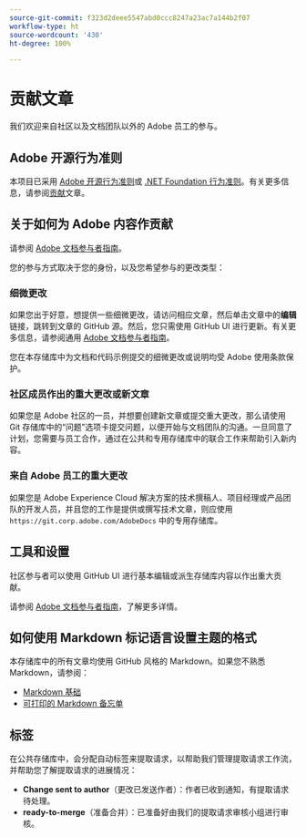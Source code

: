 ```yaml
---
source-git-commit: f323d2deee5547abd0ccc8247a23ac7a144b2f07
workflow-type: ht
source-wordcount: '430'
ht-degree: 100%

---
```

# 贡献文章

我们欢迎来自社区以及文档团队以外的 Adobe 员工的参与。

## Adobe 开源行为准则

本项目已采用 [Adobe 开源行为准则](code-of-conduct.md)或 [.NET Foundation 行为准则](https://dotnetfoundation.org/code-of-conduct)。有关更多信息，请参阅[贡献](contributing.md)文章。

## 关于如何为 Adobe 内容作贡献

请参阅 [Adobe 文档参与者指南](https://docs.adobe.com/content/help/zh-Hans/contributor/contributor-guide/introduction.html)。

您的参与方式取决于您的身份，以及您希望参与的更改类型：

### 细微更改

如果您出于好意，想提供一些细微更改，请访问相应文章，然后单击文章中的&#x200B;**编辑**&#x200B;链接，跳转到文章的 GitHub 源。然后，您只需使用 GitHub UI 进行更新。有关更多信息，请参阅通用 [Adobe 文档参与者指南](https://docs.adobe.com/content/help/zh-Hans/contributor/contributor-guide/introduction.html)。

您在本存储库中为文档和代码示例提交的细微更改或说明均受 Adobe 使用条款保护。

### 社区成员作出的重大更改或新文章

如果您是 Adobe 社区的一员，并想要创建新文章或提交重大更改，那么请使用 Git 存储库中的“问题”选项卡提交问题，以便开始与文档团队的沟通。一旦同意了计划，您需要与员工合作，通过在公共和专用存储库中的联合工作来帮助引入新内容。

<!--
If you submit a pull request with significant changes to documentation and code examples, you'll see a message in the pull request asking you to submit an online contribution license agreement (CLA). We need you to complete the online form before we can review your pull request.
-->

### 来自 Adobe 员工的重大更改

如果您是 Adobe Experience Cloud 解决方案的技术撰稿人、项目经理或产品团队的开发人员，并且您的工作是提供或撰写技术文章，则应使用 `https://git.corp.adobe.com/AdobeDocs` 中的专用存储库。

<!--Employees from other parts of the Adobe world should use the public repo for minor updates.-->

## 工具和设置

社区参与者可以使用 GitHub UI 进行基本编辑或派生存储库内容以作出重大贡献。

请参阅 [Adobe 文档参与者指南](https://docs.adobe.com/content/help/zh-Hans/contributor/contributor-guide/introduction.html)，了解更多详情。

## 如何使用 Markdown 标记语言设置主题的格式

本存储库中的所有文章均使用 GitHub 风格的 Markdown。如果您不熟悉 Markdown，请参阅：

* [Markdown 基础](https://docs.github.com/cn/github/writing-on-github/getting-started-with-writing-and-formatting-on-github)
* [可打印的 Markdown 备忘单](https://guides.github.com/pdfs/markdown-cheatsheet-online.pdf)

## 标签

在公共存储库中，会分配自动标签来提取请求，以帮助我们管理提取请求工作流，并帮助您了解提取请求的进展情况：

* **Change sent to author**（更改已发送作者）：作者已收到通知，有提取请求待处理。
* **ready-to-merge**（准备合并）：已准备好由我们的提取请求审核小组进行审核。
